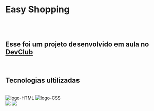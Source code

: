 <h1> Easy Shopping </h1>
<br>
<br>
<h2> Esse foi um projeto desenvolvido em aula no <a href="https://rodolfomori.com.br/devclub">DevClub</a> </h2>
<br>
<h2> Tecnologias ultilizadas</h2>
<br>
<img src="https://img.shields.io/badge/HTML5-E34F26?style=for-the-badge&logo=html5&logoColor=white" alt="logo-HTML"/> 
<img src="https://img.shields.io/badge/CSS3-1572B6?style=for-the-badge&logo=css3&logoColor=white" alt="logo-CSS"/>
<br>
<img src="https://github.com/withouteffect/Easy-Shopping/blob/master/assets/Easy%20Shopping%20-%20Mobile.png?raw=true"/>
<img src="https://github.com/withouteffect/Easy-Shopping/blob/master/assets/Easy%20Shopping%20-%20Web.png?raw=true"/>
